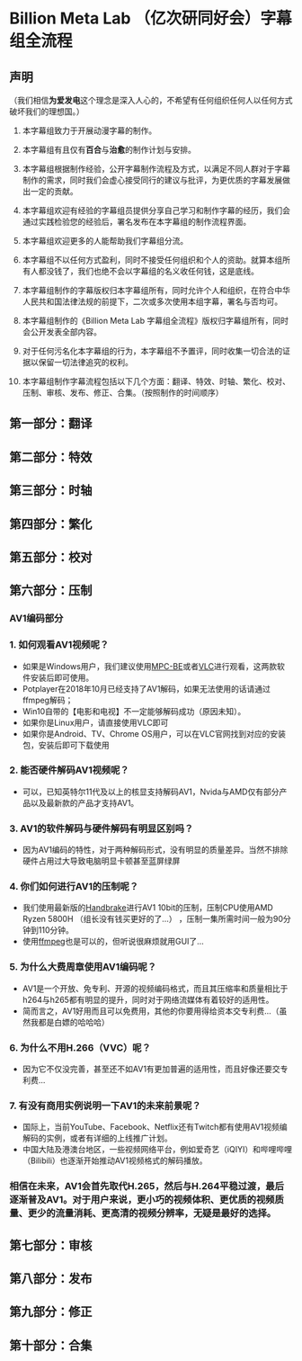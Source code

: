 # Billion Meta Lab （亿次研同好会）字幕组全流程

## 声明
（我们相信**为爱发电**这个理念是深入人心的，不希望有任何组织任何人以任何方式破坏我们的理想国。）

1. 本字幕组致力于开展动漫字幕的制作。

2. 本字幕组有且仅有**百合**与**治愈**的制作计划与安排。

3. 本字幕组根据制作经验，公开字幕制作流程及方式，以满足不同人群对于字幕制作的需求，同时我们会虚心接受同行的建议与批评，为更优质的字幕发展做出一定的贡献。

4. 本字幕组欢迎有经验的字幕组员提供分享自己学习和制作字幕的经历，我们会通过实践检验您的经验后，署名发布在本字幕组的制作流程界面。

5. 本字幕组欢迎更多的人能帮助我们字幕组分流。

6. 本字幕组不以任何方式盈利，同时不接受任何组织和个人的资助。就算本组所有人都没钱了，我们也绝不会以字幕组的名义收任何钱，这是底线。

7. 本字幕组制作的字幕版权归本字幕组所有，同时允许个人和组织，在符合中华人民共和国法律法规的前提下，二次或多次使用本组字幕，署名与否均可。

8. 本字幕组制作的《Billion Meta Lab 字幕组全流程》版权归字幕组所有，同时会公开发表全部内容。

9. 对于任何污名化本字幕组的行为，本字幕组不予置评，同时收集一切合法的证据以保留一切法律追究的权利。

10. 本字幕组制作字幕流程包括以下几个方面：翻译、特效、时轴、繁化、校对、压制、审核、发布、修正、合集。（按照制作的时间顺序）

## 第一部分：翻译

## 第二部分：特效

## 第三部分：时轴

## 第四部分：繁化

## 第五部分：校对

## 第六部分：压制

### AV1编码部分

### 1. 如何观看AV1视频呢？
- 如果是Windows用户，我们建议使用[MPC-BE](https://sourceforge.net/projects/mpcbe/)或者[VLC](https://www.videolan.org/vlc/)进行观看，这两款软件安装后即可使用。
- Potplayer在2018年10月已经支持了AV1解码，如果无法使用的话请通过ffmpeg解码；
- Win10自带的【电影和电视】不一定能够解码成功（原因未知）。
- 如果你是Linux用户，请直接使用VLC即可
- 如果你是Android、TV、Chrome OS用户，可以在VLC官网找到对应的安装包，安装后即可下载使用

### 2. 能否硬件解码AV1视频呢？
- 可以，已知英特尔11代及以上的核显支持解码AV1，Nvida与AMD仅有部分产品以及最新款的产品才支持AV1。

### 3. AV1的软件解码与硬件解码有明显区别吗？
- 因为AV1编码的特性，对于两种解码形式，没有明显的质量差异。当然不排除硬件占用过大导致电脑明显卡顿甚至蓝屏绿屏

### 4. 你们如何进行AV1的压制呢？
- 我们使用最新版的[Handbrake](https://github.com/HandBrake/HandBrake)进行AV1 10bit的压制，压制CPU使用AMD Ryzen 5800H （组长没有钱买更好的了…） ，压制一集所需时间一般为90分钟到110分钟。
- 使用[ffmpeg](https://github.com/FFmpeg/FFmpeg)也是可以的，但听说很麻烦就用GUI了…

### 5. 为什么大费周章使用AV1编码呢？
- AV1是一个开放、免专利、开源的视频编码格式，而且其压缩率和质量相比于h264与h265都有明显的提升，同时对于网络流媒体有着较好的适用性。
- 简而言之，AV1好用而且可以免费用，其他的你要用得给资本交专利费…（虽然我都是白嫖的哈哈哈）

### 6. 为什么不用H.266（VVC）呢？
- 因为它不仅没完善，甚至还不如AV1有更加普遍的适用性，而且好像还要交专利费…

### 7. 有没有商用实例说明一下AV1的未来前景呢？
- 国际上，当前YouTube、Facebook、Netflix还有Twitch都有使用AV1视频编解码的实例，或者有详细的上线推广计划。
- 中国大陆及港澳台地区，一些视频网络平台，例如爱奇艺（iQIYI）和哔哩哔哩（Bilibili）也逐渐开始推动AV1视频格式的解码播放。

### 相信在未来，AV1会首先取代H.265，然后与H.264平稳过渡，最后逐渐普及AV1。对于用户来说，更小巧的视频体积、更优质的视频质量、更少的流量消耗、更高清的视频分辨率，无疑是最好的选择。

## 第七部分：审核

## 第八部分：发布

## 第九部分：修正

## 第十部分：合集
